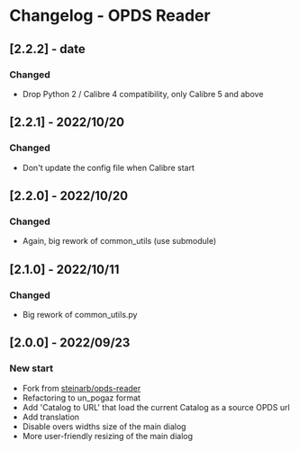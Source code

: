 # Changelog - OPDS Reader

## [2.2.2] - date

### Changed
- Drop Python 2 / Calibre 4 compatibility, only Calibre 5 and above

## [2.2.1] - 2022/10/20

### Changed
- Don't update the config file when Calibre start

## [2.2.0] - 2022/10/20

### Changed
- Again, big rework of common_utils (use submodule)

## [2.1.0] - 2022/10/11

### Changed
- Big rework of common_utils.py

## [2.0.0] - 2022/09/23

### New start
- Fork from [steinarb/opds-reader](https://github.com/steinarb/opds-reader)
- Refactoring to un_pogaz format
- Add 'Catalog to URL' that load the current Catalog as a source OPDS url
- Add translation
- Disable overs widths size of the main dialog
- More user-friendly resizing of the main dialog

